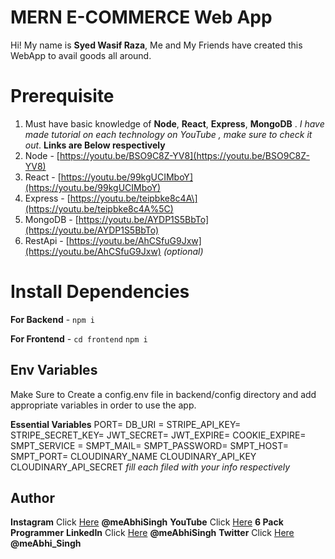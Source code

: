 # MERN E-COMMERCE Web App

Hi! My name is  **Syed Wasif Raza**, Me and My Friends have created this WebApp to avail goods all around.

# [](https://github.com/syedwasiff/mernProjectEcommerce/blob/master/README.md#prerequisite)Prerequisite

1.  Must have basic knowledge of  **Node**,  **React**,  **Express**,  **MongoDB**  .  _I have made tutorial on each technology on YouTube , make sure to check it out_.  **Links are Below respectively**
2.  Node -  [https://youtu.be/BSO9C8Z-YV8](https://youtu.be/BSO9C8Z-YV8)
3.  React -  [https://youtu.be/99kgUCIMboY](https://youtu.be/99kgUCIMboY)
4.  Express -  [https://youtu.be/teipbke8c4A\](https://youtu.be/teipbke8c4A%5C)
5.  MongoDB -  [https://youtu.be/AYDP1S5BbTo](https://youtu.be/AYDP1S5BbTo)
6.  RestApi -  [https://youtu.be/AhCSfuG9Jxw](https://youtu.be/AhCSfuG9Jxw)  _(optional)_

# [](https://github.com/meabhisingh/mernProjectEcommerce/blob/master/README.md#install-dependencies)Install Dependencies

**For Backend**  -  `npm i`

**For Frontend**  -  `cd frontend`  `npm i`

## [](https://github.com/meabhisingh/mernProjectEcommerce/blob/master/README.md#env-variables)Env Variables

Make Sure to Create a config.env file in backend/config directory and add appropriate variables in order to use the app.

**Essential Variables**  PORT= DB_URI = STRIPE_API_KEY= STRIPE_SECRET_KEY= JWT_SECRET= JWT_EXPIRE= COOKIE_EXPIRE= SMPT_SERVICE = SMPT_MAIL= SMPT_PASSWORD= SMPT_HOST= SMPT_PORT= CLOUDINARY_NAME CLOUDINARY_API_KEY CLOUDINARY_API_SECRET  _fill each filed with your info respectively_

## [](https://github.com/syedwasiff)Author

**Instagram**  Click  [Here](https://www.instagram.com/meabhisingh)  **@meAbhiSingh**  **YouTube**  Click  [Here](https://www.youtube.com/channel/UCO7afj9AUo0zV69pqEYhcjw/)  **6 Pack Programmer**  **LinkedIn**  Click  [Here](https://in.linkedin.com/in/meabhisingh)  **@meAbhiSingh**  **Twitter**  Click  [Here](https://twitter.com/meAbhi_Singh)  **@meAbhi_Singh**
